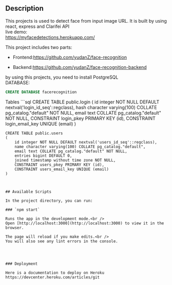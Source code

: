 ## Description
This projects is used to detect face from input image URL.
It is built by using react, express and Clarifei API
<br>
live demo:
<br>
https://myfacedetections.herokuapp.com/

This project includes two parts:

* Frontend:https://github.com/yudanZ/face-recognition

* Backend:https://github.com/yudanZ/face-recognition-backend



by using this projects, you need to install PostgreSQL
<br>
DATABASE:
<br>
```sql
CREATE DATABASE facerecognition
```
Tables
    ```sql
    CREATE TABLE public.login
    (
        id integer NOT NULL DEFAULT nextval('login_id_seq'::regclass),
        hash character varying(100) COLLATE pg_catalog."default" NOT NULL,
        email text COLLATE pg_catalog."default" NOT NULL,
        CONSTRAINT login_pkey PRIMARY KEY (id),
        CONSTRAINT login_email_key UNIQUE (email)
    )

    CREATE TABLE public.users
    (
        id integer NOT NULL DEFAULT nextval('users_id_seq'::regclass),
        name character varying(100) COLLATE pg_catalog."default",
        email text COLLATE pg_catalog."default" NOT NULL,
        entries bigint DEFAULT 0,
        joined timestamp without time zone NOT NULL,
        CONSTRAINT users_pkey PRIMARY KEY (id),
        CONSTRAINT users_email_key UNIQUE (email)
    )
   ```


## Available Scripts

In the project directory, you can run:

### `npm start`

Runs the app in the development mode.<br />
Open [http://localhost:3000](http://localhost:3000) to view it in the browser.

The page will reload if you make edits.<br />
You will also see any lint errors in the console.




### Deployment

Here is a documentation to deploy on Heroku
https://devcenter.heroku.com/articles/git


